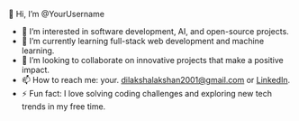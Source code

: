 👋 Hi, I’m @YourUsername  
- 👀 I’m interested in software development, AI, and open-source projects.  
- 🌱 I’m currently learning full-stack web development and machine learning.  
- 💞️ I’m looking to collaborate on innovative projects that make a positive impact.  
- 📫 How to reach me: your. dilakshalakshan2001@gmail.com or [LinkedIn](https://www.linkedin.com/in/dilaksha-lakshan-aa0706339/).
- ⚡ Fun fact: I love solving coding challenges and exploring new tech trends in my free time. 
